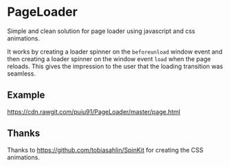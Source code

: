 # PageLoader

Simple and clean solution for page loader using javascript and css animations. 

It works by creating a loader spinner on the `beforeunload` window event and then creating a loader spinner on the window event `load` when the page reloads. This gives the impression to the user that the loading transition was seamless. 
 
## Example

https://cdn.rawgit.com/puiu91/PageLoader/master/page.html

## Thanks

Thanks to https://github.com/tobiasahlin/SpinKit for creating the CSS animations.